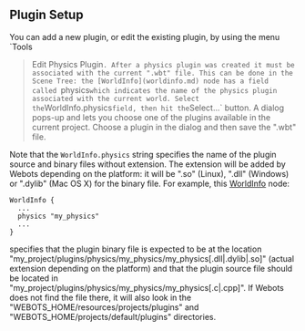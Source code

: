 ## Plugin Setup

You can add a new plugin, or edit the existing plugin, by using the menu `Tools
> Edit Physics Plugin`. After a physics plugin was created it must be associated
with the current ".wbt" file. This can be done in the Scene Tree: the
[WorldInfo](worldinfo.md) node has a field called `physics` which indicates the
name of the physics plugin associated with the current world. Select the
`WorldInfo.physics` field, then hit the `Select...` button. A dialog pops-up and
lets you choose one of the plugins available in the current project. Choose a
plugin in the dialog and then save the ".wbt" file.

Note that the `WorldInfo.physics` string specifies the name of the plugin source
and binary files without extension. The extension will be added by Webots
depending on the platform: it will be ".so" (Linux), ".dll" (Windows) or
".dylib" (Mac OS X) for the binary file. For example, this
[WorldInfo](worldinfo.md) node:

```
WorldInfo {
  ...
  physics "my_physics"
  ...
}
```

specifies that the plugin binary file is expected to be at the location
"my\_project/plugins/physics/my\_physics/my\_physics[.dll|.dylib|.so]" (actual
extension depending on the platform) and that the plugin source file should be
located in "my\_project/plugins/physics/my\_physics/my\_physics[.c|.cpp]". If
Webots does not find the file there, it will also look in the
"WEBOTS\_HOME/resources/projects/plugins" and
"WEBOTS\_HOME/projects/default/plugins" directories.

